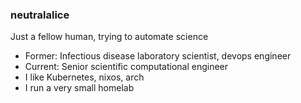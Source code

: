### neutralalice

Just a fellow human, trying to automate science

* Former: Infectious disease laboratory scientist, devops engineer
* Current: Senior scientific computational engineer
* I like Kubernetes, nixos, arch
* I run a very small homelab
